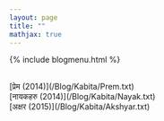 ```yaml
---
layout: page
title: ""
mathjax: true
---
```


{% include blogmenu.html %}


<br>
[प्रेम (2014)](/Blog/Kabita/Prem.txt)
<br>
[नायकहरु (2014)](/Blog/Kabita/Nayak.txt)
<br>
[अक्षर (2015)](/Blog/Kabita/Akshyar.txt)
